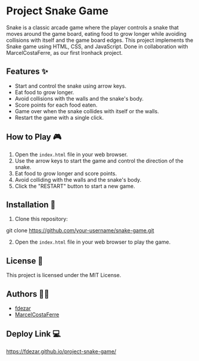 # Project Snake Game

Snake is a classic arcade game where the player controls a snake that moves around the game board, eating food to grow longer while avoiding collisions with itself and the game board edges. This project implements the Snake game using HTML, CSS, and JavaScript. Done in collaboration with MarcelCostaFerre, as our first Ironhack project.

## Features ✨

- Start and control the snake using arrow keys.
- Eat food to grow longer.
- Avoid collisions with the walls and the snake's body.
- Score points for each food eaten.
- Game over when the snake collides with itself or the walls.
- Restart the game with a single click.

## How to Play 🎮

1. Open the `index.html` file in your web browser.
2. Use the arrow keys to start the game and control the direction of the snake.
3. Eat food to grow longer and score points.
4. Avoid colliding with the walls and the snake's body.
5. Click the "RESTART" button to start a new game.

## Installation 🔧

1. Clone this repository:

git clone https://github.com/your-username/snake-game.git

2. Open the `index.html` file in your web browser to play the game.

## License 📄

This project is licensed under the MIT License.

## Authors 👨‍💻

- [fdezar](https://github.com/fdezar)
- [MarcelCostaFerre](https://github.com/MarcelCostaFerre)

## Deploy Link 💻

https://fdezar.github.io/project-snake-game/
